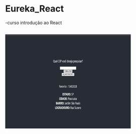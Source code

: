 # Eureka_React

-curso introdução ao React
##

<img align="center" alt="Elizabeth-Js" height="300" width="400" src="https://github.com/elizabethesantos/Eureka_React/blob/main/consultaCep.jpeg">
 
